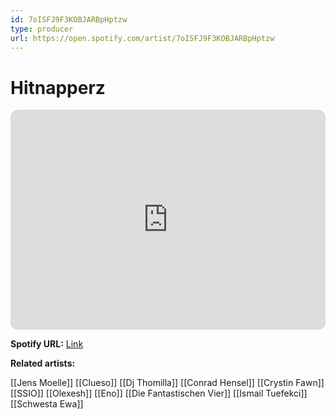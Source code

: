 ```yaml
---
id: 7oISFJ9F3KOBJARBpHptzw
type: producer
url: https://open.spotify.com/artist/7oISFJ9F3KOBJARBpHptzw
---
```

# Hitnapperz

<iframe style="border-radius:12px" src="https://open.spotify.com/embed/artist/7oISFJ9F3KOBJARBpHptzw" width="100%" height="352" frameBorder="0" allowfullscreen="" allow="autoplay; clipboard-write; encrypted-media; fullscreen; picture-in-picture" loading="lazy"></iframe>

**Spotify URL:** [Link](https://open.spotify.com/artist/7oISFJ9F3KOBJARBpHptzw)

**Related artists:**

[[Jens Moelle]]
[[Clueso]]
[[Dj Thomilla]]
[[Conrad Hensel]]
[[Crystin Fawn]]
[[SSIO]]
[[Olexesh]]
[[Eno]]
[[Die Fantastischen Vier]]
[[Ismail Tuefekci]]
[[Schwesta Ewa]]
